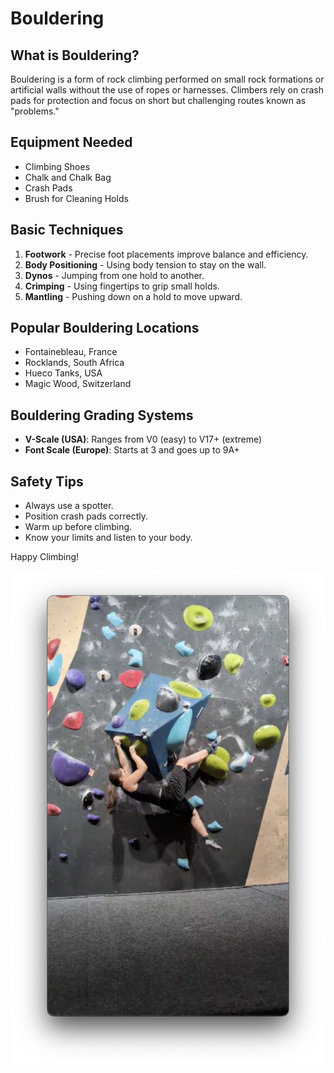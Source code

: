 # Bouldering

## What is Bouldering?
Bouldering is a form of rock climbing performed on small rock formations or artificial walls without the use of ropes or harnesses. Climbers rely on crash pads for protection and focus on short but challenging routes known as "problems."

## Equipment Needed
- Climbing Shoes
- Chalk and Chalk Bag
- Crash Pads
- Brush for Cleaning Holds

## Basic Techniques
1. **Footwork** - Precise foot placements improve balance and efficiency.
2. **Body Positioning** - Using body tension to stay on the wall.
3. **Dynos** - Jumping from one hold to another.
4. **Crimping** - Using fingertips to grip small holds.
5. **Mantling** - Pushing down on a hold to move upward.

## Popular Bouldering Locations
- Fontainebleau, France
- Rocklands, South Africa
- Hueco Tanks, USA
- Magic Wood, Switzerland

## Bouldering Grading Systems
- **V-Scale (USA)**: Ranges from V0 (easy) to V17+ (extreme)
- **Font Scale (Europe)**: Starts at 3 and goes up to 9A+

## Safety Tips
- Always use a spotter.
- Position crash pads correctly.
- Warm up before climbing.
- Know your limits and listen to your body.

Happy Climbing!

![Alt text](images/photo1.png)
